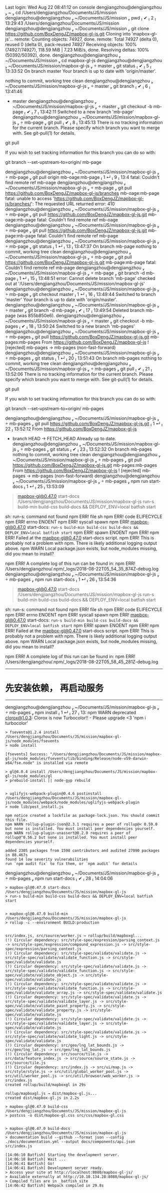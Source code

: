 
Last login: Wed Aug 22 08:41:12 on console
dengjiangzhou@dengjiangzhou  ~  cd /Users/dengjiangzhou/Documents/JS/mission  
dengjiangzhou@dengjiangzhou  ~/Documents/JS/mission  pwd  ✔  2  13:29:43 
/Users/dengjiangzhou/Documents/JS/mission
dengjiangzhou@dengjiangzhou  ~/Documents/JS/mission  git clone https://github.com/BoxDengJZ/mapbox-gl-js.git
Cloning into 'mapbox-gl-js'...
remote: Counting objects: 74927, done.
remote: Total 74927 (delta 0), reused 0 (delta 0), pack-reused 74927
Receiving objects: 100% (74927/74927), 118.59 MiB | 7.23 MiB/s, done.
Resolving deltas: 100% (50392/50392), done.
dengjiangzhou@dengjiangzhou  ~/Documents/JS/mission  cd mapbox-gl-js 
dengjiangzhou@dengjiangzhou  ~/Documents/JS/mission/mapbox-gl-js   master  
git status                                                   ✔  5  13:33:52 
On branch master
Your branch is up to date with 'origin/master'.

nothing to commit, working tree clean
dengjiangzhou@dengjiangzhou  ~/Documents/JS/mission/mapbox-gl-js   master  
git branch                                                   ✔  6  13:41:46 
* master
dengjiangzhou@dengjiangzhou  ~/Documents/JS/mission/mapbox-gl-js   master  
git checkout -b mb-page                                      ✔  7  13:42:11 
Switched to a new branch 'mb-page'
dengjiangzhou@dengjiangzhou  ~/Documents/JS/mission/mapbox-gl-js   mb-page  git pull                                                    ✔  8  13:45:13 
There is no tracking information for the current branch.
Please specify which branch you want to merge with.
See git-pull(1) for details.

git pull <remote> <branch>

If you wish to set tracking information for this branch you can do so with:

git branch --set-upstream-to=origin/<branch> mb-page

dengjiangzhou@dengjiangzhou  ~/Documents/JS/mission/mapbox-gl-js   mb-page  git pull origin mb-oage:mb-page                           1 ↵  9  13:4
fatal: Couldn't find remote ref mb-oage
dengjiangzhou@dengjiangzhou  ~/Documents/JS/mission/mapbox-gl-js   mb-page  git pull https://github.com/BoxDengJZ/mapbox-gl-js/branches  mb-oage:mb-page 
fatal: unable to access 'https://github.com/BoxDengJZ/mapbox-gl-js/branches/': The requested URL returned error: 410
dengjiangzhou@dengjiangzhou  ~/Documents/JS/mission/mapbox-gl-js   mb-page  git pull https://github.com/BoxDengJZ/mapbox-gl-js.git  mb-oage:mb-page 
fatal: Couldn't find remote ref mb-oage
dengjiangzhou@dengjiangzhou  ~/Documents/JS/mission/mapbox-gl-js   mb-page  git pull https://github.com/BoxDengJZ/mapbox-gl-js.git  mb-page:mb-page 
fatal: Couldn't find remote ref mb-page
dengjiangzhou@dengjiangzhou  ~/Documents/JS/mission/mapbox-gl-js   mb-page  git status                                               1 ↵  13  13:47:37 
On branch mb-page
nothing to commit, working tree clean
dengjiangzhou@dengjiangzhou  ~/Documents/JS/mission/mapbox-gl-js   mb-page  git pull https://github.com/BoxDengJZ/mapbox-gl-js.git  mb-page:mb-page 
fatal: Couldn't find remote ref mb-page
dengjiangzhou@dengjiangzhou  ~/Documents/JS/mission/mapbox-gl-js   mb-page  git branch -d mb-page                                    1 ↵  15  13:48:51 
error: Cannot delete branch 'mb-page' checked out at '/Users/dengjiangzhou/Documents/JS/mission/mapbox-gl-js'
dengjiangzhou@dengjiangzhou  ~/Documents/JS/mission/mapbox-gl-js   mb-page  git checkout master                                      1 ↵  16  13:49:44 
Switched to branch 'master'
Your branch is up to date with 'origin/master'.
dengjiangzhou@dengjiangzhou  ~/Documents/JS/mission/mapbox-gl-js   master  
git branch -d mb-page                                       ✔  17  13:49:54 
Deleted branch mb-page (was 855b850e6).
dengjiangzhou@dengjiangzhou  ~/Documents/JS/mission/mapbox-gl-js   master  
git checkout -b mb-pages                                    ✔  18  13:50:24 
Switched to a new branch 'mb-pages'
dengjiangzhou@dengjiangzhou  ~/Documents/JS/mission/mapbox-gl-js   mb-pages  git pull https://github.com/BoxDengJZ/mapbox-gl-js.git  mb-pages:mb-pages 
From https://github.com/BoxDengJZ/mapbox-gl-js
! [rejected]            mb-pages   -> mb-pages  (non-fast-forward)
dengjiangzhou@dengjiangzhou  ~/Documents/JS/mission/mapbox-gl-js   mb-pages  git status                                              1 ↵  20  13:51:43 
On branch mb-pages
nothing to commit, working tree clean
dengjiangzhou@dengjiangzhou  ~/Documents/JS/mission/mapbox-gl-js   mb-pages  git pull                                                  ✔  21  13:52:06 
There is no tracking information for the current branch.
Please specify which branch you want to merge with.
See git-pull(1) for details.

git pull <remote> <branch>

If you wish to set tracking information for this branch you can do so with:

git branch --set-upstream-to=origin/<branch> mb-pages

dengjiangzhou@dengjiangzhou  ~/Documents/JS/mission/mapbox-gl-js   mb-pages  git pull https://github.com/BoxDengJZ/mapbox-gl-js.git  1 ↵  22  13:52:12 
From https://github.com/BoxDengJZ/mapbox-gl-js
* branch                HEAD       -> FETCH_HEAD
Already up to date.
dengjiangzhou@dengjiangzhou  ~/Documents/JS/mission/mapbox-gl-js   mb-pages  git status                                                ✔  23  13:52:32 
On branch mb-pages
nothing to commit, working tree clean
dengjiangzhou@dengjiangzhou  ~/Documents/JS/mission/mapbox-gl-js   mb-pages  git pull https://github.com/BoxDengJZ/mapbox-gl-js.git  mb-pages:mb-pages 
From https://github.com/BoxDengJZ/mapbox-gl-js
! [rejected]            mb-pages   -> mb-pages  (non-fast-forward)
dengjiangzhou@dengjiangzhou  ~/Documents/JS/mission/mapbox-gl-js   mb-pages  npm run start-docs                                      1 ↵  25  13:53:09 

> mapbox-gl@0.47.0 start-docs /Users/dengjiangzhou/Documents/JS/mission/mapbox-gl-js
> run-s build-min build-css build-docs && DEPLOY_ENV=local batfish start

sh: run-s: command not found
npm ERR! file sh
npm ERR! code ELIFECYCLE
npm ERR! errno ENOENT
npm ERR! syscall spawn
npm ERR! mapbox-gl@0.47.0 start-docs: `run-s build-min build-css build-docs && DEPLOY_ENV=local batfish start`
npm ERR! spawn ENOENT
npm ERR! 
npm ERR! Failed at the mapbox-gl@0.47.0 start-docs script.
npm ERR! This is probably not a problem with npm. There is likely additional logging output above.
npm WARN Local package.json exists, but node_modules missing, did you mean to install?

npm ERR! A complete log of this run can be found in:
npm ERR!     /Users/dengjiangzhou/.npm/_logs/2018-08-22T05_54_35_874Z-debug.log
dengjiangzhou@dengjiangzhou  ~/Documents/JS/mission/mapbox-gl-js   mb-pages  npm run start-docs                                      1 ↵  26  13:54:36 

> mapbox-gl@0.47.0 start-docs /Users/dengjiangzhou/Documents/JS/mission/mapbox-gl-js
> run-s build-min build-css build-docs && DEPLOY_ENV=local batfish start

sh: run-s: command not found
npm ERR! file sh
npm ERR! code ELIFECYCLE
npm ERR! errno ENOENT
npm ERR! syscall spawn
npm ERR! mapbox-gl@0.47.0 start-docs: `run-s build-min build-css build-docs && DEPLOY_ENV=local batfish start`
npm ERR! spawn ENOENT
npm ERR! 
npm ERR! Failed at the mapbox-gl@0.47.0 start-docs script.
npm ERR! This is probably not a problem with npm. There is likely additional logging output above.
npm WARN Local package.json exists, but node_modules missing, did you mean to install?

npm ERR! A complete log of this run can be found in:
npm ERR!     /Users/dengjiangzhou/.npm/_logs/2018-08-22T05_58_45_281Z-debug.log


<hr>

# 先安装依赖， 再启动服务

<hr>

dengjiangzhou@dengjiangzhou  ~/Documents/JS/mission/mapbox-gl-js   mb-pages  npm install                                             1 ↵  27  13:
    npm WARN deprecated clorox@1.0.3: Clorox is now Turbocolor!! - Please upgrade <3 'npm i turbocolor'

    > fsevents@1.2.4 install /Users/dengjiangzhou/Documents/JS/mission/mapbox-gl-js/node_modules/fsevents
    > node install

    [fsevents] Success: "/Users/dengjiangzhou/Documents/JS/mission/mapbox-gl-js/node_modules/fsevents/lib/binding/Release/node-v59-darwin-x64/fse.node" is installed via remote

    > gl@4.0.4 install /Users/dengjiangzhou/Documents/JS/mission/mapbox-gl-js/node_modules/gl
    > prebuild-install || node-gyp rebuild


    > uglifyjs-webpack-plugin@0.4.6 postinstall /Users/dengjiangzhou/Documents/JS/mission/mapbox-gl-js/node_modules/webpack/node_modules/uglifyjs-webpack-plugin
    > node lib/post_install.js

    npm notice created a lockfile as package-lock.json. You should commit this file.
    npm WARN rollup-plugin-json@2.3.1 requires a peer of rollup@< 0.59.0 but none is installed. You must install peer dependencies yourself.
    npm WARN rollup-plugin-unassert@0.2.0 requires a peer of rollup@^0.56.2 but none is installed. You must install peer dependencies yourself.

    added 2305 packages from 1598 contributors and audited 27090 packages in 88.467s
    found 14 low severity vulnerabilities
    run `npm audit fix` to fix them, or `npm audit` for details
dengjiangzhou@dengjiangzhou  ~/Documents/JS/mission/mapbox-gl-js   mb-pages  npm run start-docs                                        ✔  28  14:04:06 

    > mapbox-gl@0.47.0 start-docs /Users/dengjiangzhou/Documents/JS/mission/mapbox-gl-js
    > run-s build-min build-css build-docs && DEPLOY_ENV=local batfish start


    > mapbox-gl@0.47.0 build-min /Users/dengjiangzhou/Documents/JS/mission/mapbox-gl-js
    > rollup -c --environment BUILD:production


    src/index.js, src/source/worker.js → rollup/build/mapboxgl...
    (!) Circular dependency: src/style-spec/expression/parsing_context.js -> src/style-spec/expression/compound_expression.js -> src/style-spec/expression/parsing_context.js
    (!) Circular dependency: src/style-spec/validate/validate.js -> src/style-spec/validate/validate_function.js -> src/style-spec/validate/validate.js
    (!) Circular dependency: src/style-spec/validate/validate.js -> src/style-spec/validate/validate_function.js -> src/style-spec/validate/validate_object.js -> src/style-spec/validate/validate.js
    (!) Circular dependency: src/style-spec/validate/validate.js -> src/style-spec/validate/validate_function.js -> src/style-spec/validate/validate_array.js -> src/style-spec/validate/validate.js
    (!) Circular dependency: src/style-spec/validate/validate.js -> src/style-spec/validate/validate_layer.js -> src/style-spec/validate/validate_paint_property.js -> src/style-spec/validate/validate_property.js -> src/style-spec/validate/validate.js
    (!) Circular dependency: src/style-spec/validate/validate.js -> src/style-spec/validate/validate_layer.js -> src/style-spec/validate/validate.js
    (!) Circular dependency: src/style-spec/validate/validate.js -> src/style-spec/validate/validate_light.js -> src/style-spec/validate/validate.js
    (!) Circular dependency: src/geo/lng_lat_bounds.js -> src/geo/lng_lat.js -> src/geo/lng_lat_bounds.js
    (!) Circular dependency: src/source/tile.js -> src/data/feature_index.js -> src/source/source_state.js -> src/source/tile.js
    (!) Circular dependency: src/index.js -> src/ui/map.js -> src/style/style.js -> src/util/global_worker_pool.js -> src/util/worker_pool.js -> src/util/browser/web_worker.js -> src/index.js
    created rollup/build/mapboxgl in 29s

    rollup/mapboxgl.js → dist/mapbox-gl.js...
    created dist/mapbox-gl.js in 2.2s

    > mapbox-gl@0.47.0 build-css /Users/dengjiangzhou/Documents/JS/mission/mapbox-gl-js
    > postcss -o dist/mapbox-gl.css src/css/mapbox-gl.css


    > mapbox-gl@0.47.0 build-docs /Users/dengjiangzhou/Documents/JS/mission/mapbox-gl-js
    > documentation build --github --format json --config ./docs/documentation.yml --output docs/components/api.json src/index.js

    [14:06:10 Batfish] Starting the development server.
    [14:06:10 Batfish] Wait ...
    [14:06:41 Batfish] Go!
    [14:06:41 Batfish] Development server ready.
    > Access your site at http://localhost:8080/mapbox-gl-js/
    > Available externally at http://10.10.134.28:8080/mapbox-gl-js/
    > Compiled files are in _batfish_site
    [14:06:42 Batfish] Webpack compiled in 29.8s

